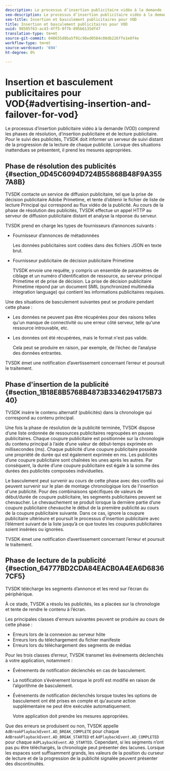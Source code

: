 ```yaml
---
description: Le processus d’insertion publicitaire vidéo à la demande (VOD) comprend les phases de résolution, d’insertion publicitaire et de lecture publicitaire. Pour le suivi des publicités, TVSDK doit informer un serveur de suivi distant de la progression de la lecture de chaque publicité. Lorsque des situations inattendues se présentent, il prend les mesures appropriées.
seo-description: Le processus d’insertion publicitaire vidéo à la demande (VOD) comprend les phases de résolution, d’insertion publicitaire et de lecture publicitaire. Pour le suivi des publicités, TVSDK doit informer un serveur de suivi distant de la progression de la lecture de chaque publicité. Lorsque des situations inattendues se présentent, il prend les mesures appropriées.
seo-title: Insertion et basculement publicitaires pour VOD
title: Insertion et basculement publicitaires pour VOD
uuid: 98505f63-ac43-4ff5-9f7b-895b6135df47
translation-type: tm+mt
source-git-commit: 040655d8ba5f91c98ed0584c08db226ffe1e0f4e
workflow-type: tm+mt
source-wordcount: '694'
ht-degree: 0%

---
```



# Insertion et basculement publicitaires pour VOD{#advertising-insertion-and-failover-for-vod}

Le processus d’insertion publicitaire vidéo à la demande (VOD) comprend les phases de résolution, d’insertion publicitaire et de lecture publicitaire. Pour le suivi des publicités, TVSDK doit informer un serveur de suivi distant de la progression de la lecture de chaque publicité. Lorsque des situations inattendues se présentent, il prend les mesures appropriées.

## Phase de résolution des publicités {#section_0D45C6094D724B55868B48F9A3557A8B}

TVSDK contacte un service de diffusion publicitaire, tel que la prise de décision publicitaire Adobe Primetime, et tente d’obtenir le fichier de liste de lecture Principal qui correspond au flux vidéo de la publicité. Au cours de la phase de résolution des publicités, TVSDK effectue un appel HTTP au serveur de diffusion publicitaire distant et analyse la réponse du serveur.

TVSDK prend en charge les types de fournisseurs d’annonces suivants :

* Fournisseur d’annonces de métadonnées

   Les données publicitaires sont codées dans des fichiers JSON en texte brut.
* Fournisseur publicitaire de décision publicitaire Primetime

   TVSDK envoie une requête, y compris un ensemble de paramètres de ciblage et un numéro d’identification de ressource, au serveur principal Primetime et de prise de décision. La prise de décision publicitaire Primetime répond par un document SMIL (synchronized multimédia integration language) qui contient les informations publicitaires requises.

Une des situations de basculement suivantes peut se produire pendant cette phase :

* Les données ne peuvent pas être récupérées pour des raisons telles qu&#39;un manque de connectivité ou une erreur côté serveur, telle qu&#39;une ressource introuvable, etc.
* Les données ont été récupérées, mais le format n&#39;est pas valide.

   Cela peut se produire en raison, par exemple, de l’échec de l’analyse des données entrantes.

TVSDK émet une notification d’avertissement concernant l’erreur et poursuit le traitement.

## Phase d&#39;insertion de la publicité {#section_1B18E8B5768B4873B3346294175B7340}

TVSDK insère le contenu alternatif (publicités) dans la chronologie qui correspond au contenu principal.

Une fois la phase de résolution de la publicité terminée, TVSDK dispose d’une liste ordonnée de ressources publicitaires regroupées en pauses publicitaires. Chaque coupure publicitaire est positionnée sur la chronologie du contenu principal à l’aide d’une valeur de début-temps exprimée en millisecondes (ms). Chaque publicité d’une coupure publicitaire possède une propriété de durée qui est également exprimée en ms. Les publicités d’une coupure publicitaire sont chaînées les unes après les autres. Par conséquent, la durée d’une coupure publicitaire est égale à la somme des durées des publicités composées individuelles.

Le basculement peut survenir au cours de cette phase avec des conflits qui peuvent survenir sur le plan de montage chronologique lors de l&#39;insertion d&#39;une publicité. Pour des combinaisons spécifiques de valeurs de début/durée de coupure publicitaire, les segments publicitaires peuvent se chevaucher. Le chevauchement se produit lorsque la dernière partie d’une coupure publicitaire chevauche le début de la première publicité au cours de la coupure publicitaire suivante. Dans ce cas, ignore la coupure publicitaire ultérieure et poursuit le processus d’insertion publicitaire avec l’élément suivant de la liste jusqu’à ce que toutes les coupures publicitaires soient insérées ou ignorées.

TVSDK émet une notification d’avertissement concernant l’erreur et poursuit le traitement.

## Phase de lecture de la publicité {#section_64777BD2CDA84EACB0A4EA6D68367CF5}

TVSDK télécharge les segments d’annonce et les rend sur l’écran du périphérique.

À ce stade, TVSDK a résolu les publicités, les a placées sur la chronologie et tente de rendre le contenu à l’écran.

Les principales classes d&#39;erreurs suivantes peuvent se produire au cours de cette phase :

* Erreurs lors de la connexion au serveur hôte
* Erreurs lors du téléchargement du fichier manifeste
* Erreurs lors du téléchargement des segments de médias

Pour les trois classes d’erreur, TVSDK transmet les événements déclenchés à votre application, notamment :

* Événements de notification déclenchés en cas de basculement.
* La notification s’événement lorsque le profil est modifié en raison de l’algorithme de basculement.
* Événements de notification déclenchés lorsque toutes les options de basculement ont été prises en compte et qu&#39;aucune action supplémentaire ne peut être exécutée automatiquement.

   Votre application doit prendre les mesures appropriées.

Que des erreurs se produisent ou non, TVSDK appelle `AdBreakPlaybackEvent.AD_BREAK_COMPLETE` pour chaque `AdBreakPlaybackEvent.AD_BREAK_STARTED` et `AdPlaybackEvent.AD_COMPLETED` pour chaque `AdPLaybackEvent.AD_STARTED`. Cependant, si les segments n’ont pas pu être téléchargés, la chronologie peut présenter des lacunes. Lorsque les espaces sont suffisamment grands, les valeurs de la position du curseur de lecture et de la progression de la publicité signalée peuvent présenter des discontinuités.
